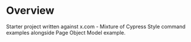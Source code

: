 # Overview
Starter project written against x.com - Mixture of Cypress Style command examples alongside Page Object Model example.